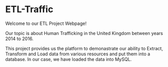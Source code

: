 # ETL-Traffic

Welcome to our ETL Project Webpage!

Our topic is about Human Trafficking in the United Kingdom between years 2014 to 2016.

This project provides us the platform to demonastrate our ability to Extract, Transform and Load data from various resources and put them into a database. In our case, we have loaded the data into MySQL.
